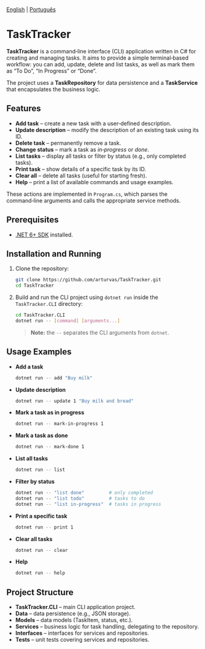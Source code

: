 [English](./README.md) | [Português](./README.pt-BR.md)

# TaskTracker

**TaskTracker** is a command‑line interface (CLI) application written in C# for creating and managing tasks. It aims to provide a simple terminal‑based workflow: you can add, update, delete and list tasks, as well as mark them as “To Do”, “In Progress” or “Done”.

The project uses a **TaskRepository** for data persistence and a **TaskService** that encapsulates the business logic.

## Features

* **Add task** – create a new task with a user‑defined description.
* **Update description** – modify the description of an existing task using its ID.
* **Delete task** – permanently remove a task.
* **Change status** – mark a task as *in‑progress* or *done*.
* **List tasks** – display all tasks or filter by status (e.g., only completed tasks).
* **Print task** – show details of a specific task by its ID.
* **Clear all** – delete all tasks (useful for starting fresh).
* **Help** – print a list of available commands and usage examples.

These actions are implemented in `Program.cs`, which parses the command‑line arguments and calls the appropriate service methods.

## Prerequisites

* [.NET 6+ SDK](https://dotnet.microsoft.com/download) installed.

## Installation and Running

1. Clone the repository:

   ```bash
   git clone https://github.com/arturvas/TaskTracker.git
   cd TaskTracker
   ```

2. Build and run the CLI project using `dotnet run` inside the `TaskTracker.CLI` directory:

   ```bash
   cd TaskTracker.CLI
   dotnet run -- [command] [arguments...]
   ```

   > **Note:** the `--` separates the CLI arguments from `dotnet`.

## Usage Examples

* **Add a task**

  ```bash
  dotnet run -- add "Buy milk"
  ```

* **Update description**

  ```bash
  dotnet run -- update 1 "Buy milk and bread"
  ```

* **Mark a task as in progress**

  ```bash
  dotnet run -- mark-in-progress 1
  ```

* **Mark a task as done**

  ```bash
  dotnet run -- mark-done 1
  ```

* **List all tasks**

  ```bash
  dotnet run -- list
  ```

* **Filter by status**

  ```bash
  dotnet run -- "list done"         # only completed
  dotnet run -- "list todo"         # tasks to do
  dotnet run -- "list in-progress"  # tasks in progress
  ```

* **Print a specific task**

  ```bash
  dotnet run -- print 1
  ```

* **Clear all tasks**

  ```bash
  dotnet run -- clear
  ```

* **Help**

  ```bash
  dotnet run -- help
  ```

## Project Structure

* **TaskTracker.CLI** – main CLI application project.
* **Data** – data persistence (e.g., JSON storage).
* **Models** – data models (TaskItem, status, etc.).
* **Services** – business logic for task handling, delegating to the repository.
* **Interfaces** – interfaces for services and repositories.
* **Tests** – unit tests covering services and repositories.